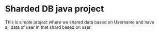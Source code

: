 # Sharded DB java project

This is simple project where we shared data based on Username and have all data of user in that shard based on user.
